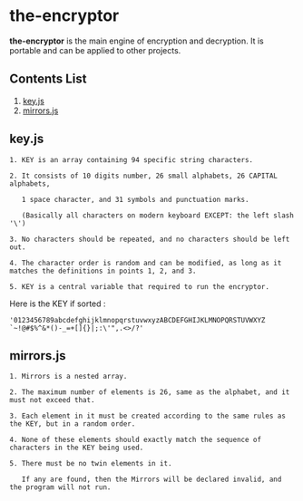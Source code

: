# the-encryptor

**the-encryptor** is the main engine of encryption and decryption.
It is portable and can be applied to other projects.

## Contents List
1. [key.js](#keyjs)
2. [mirrors.js](#mirrorsjs)


## key.js

    1. KEY is an array containing 94 specific string characters.

    2. It consists of 10 digits number, 26 small alphabets, 26 CAPITAL alphabets,

       1 space character, and 31 symbols and punctuation marks.

       (Basically all characters on modern keyboard EXCEPT: the left slash '\')

    3. No characters should be repeated, and no characters should be left out.

    4. The character order is random and can be modified, as long as it matches the definitions in points 1, 2, and 3.
    
    5. KEY is a central variable that required to run the encryptor.


Here is the KEY if sorted :

    '0123456789abcdefghijklmnopqrstuvwxyzABCDEFGHIJKLMNOPQRSTUVWXYZ `~!@#$%^&*()-_=+[]{}|;:\'",.<>/?'



## mirrors.js

    1. Mirrors is a nested array.

    2. The maximum number of elements is 26, same as the alphabet, and it must not exceed that.

    3. Each element in it must be created according to the same rules as the KEY, but in a random order.

    4. None of these elements should exactly match the sequence of characters in the KEY being used.

    5. There must be no twin elements in it.

       If any are found, then the Mirrors will be declared invalid, and the program will not run.